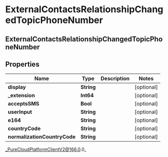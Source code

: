 # ExternalContactsRelationshipChangedTopicPhoneNumber

## ExternalContactsRelationshipChangedTopicPhoneNumber

## Properties

|Name | Type | Description | Notes|
|------------ | ------------- | ------------- | -------------|
| **display** | **String** |  | [optional] |
| **_extension** | **Int64** |  | [optional] |
| **acceptsSMS** | **Bool** |  | [optional] |
| **userInput** | **String** |  | [optional] |
| **e164** | **String** |  | [optional] |
| **countryCode** | **String** |  | [optional] |
| **normalizationCountryCode** | **String** |  | [optional] |



_PureCloudPlatformClientV2@166.0.0_
